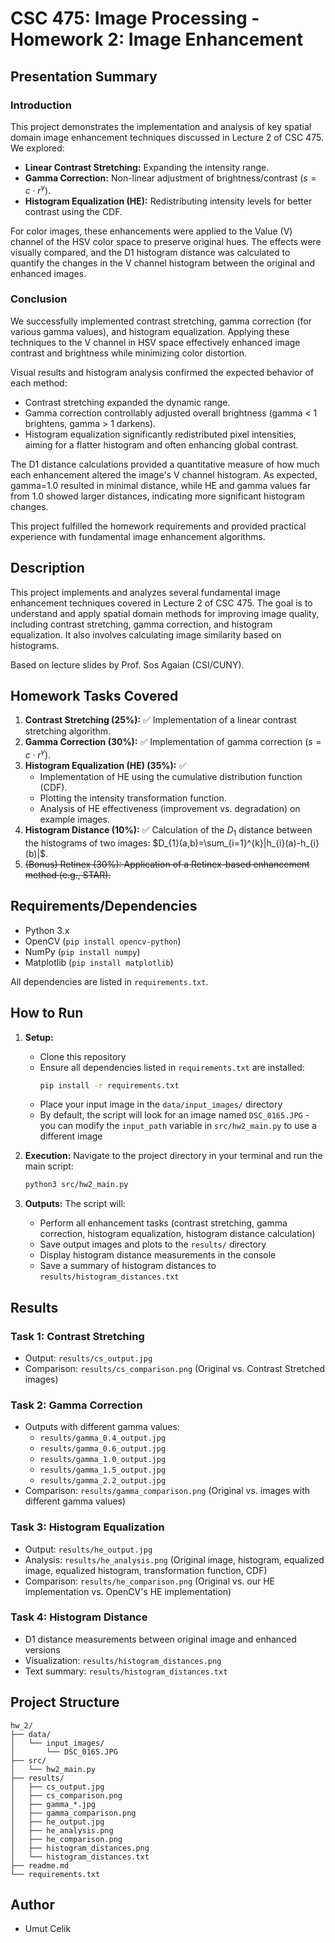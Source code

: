 # CSC 475: Image Processing - Homework 2: Image Enhancement

## Presentation Summary

### Introduction

This project demonstrates the implementation and analysis of key spatial domain image enhancement techniques discussed in Lecture 2 of CSC 475. We explored:

* **Linear Contrast Stretching:** Expanding the intensity range.
* **Gamma Correction:** Non-linear adjustment of brightness/contrast ($s=c \cdot r^{\gamma}$).
* **Histogram Equalization (HE):** Redistributing intensity levels for better contrast using the CDF.

For color images, these enhancements were applied to the Value (V) channel of the HSV color space to preserve original hues. The effects were visually compared, and the D1 histogram distance was calculated to quantify the changes in the V channel histogram between the original and enhanced images.

### Conclusion

We successfully implemented contrast stretching, gamma correction (for various gamma values), and histogram equalization. Applying these techniques to the V channel in HSV space effectively enhanced image contrast and brightness while minimizing color distortion.

Visual results and histogram analysis confirmed the expected behavior of each method:

* Contrast stretching expanded the dynamic range.
* Gamma correction controllably adjusted overall brightness (gamma < 1 brightens, gamma > 1 darkens).
* Histogram equalization significantly redistributed pixel intensities, aiming for a flatter histogram and often enhancing global contrast.

The D1 distance calculations provided a quantitative measure of how much each enhancement altered the image's V channel histogram. As expected, gamma=1.0 resulted in minimal distance, while HE and gamma values far from 1.0 showed larger distances, indicating more significant histogram changes.

This project fulfilled the homework requirements and provided practical experience with fundamental image enhancement algorithms.

## Description

This project implements and analyzes several fundamental image enhancement techniques covered in Lecture 2 of CSC 475. The goal is to understand and apply spatial domain methods for improving image quality, including contrast stretching, gamma correction, and histogram equalization. It also involves calculating image similarity based on histograms.

Based on lecture slides by Prof. Sos Agaian (CSI/CUNY).

## Homework Tasks Covered

1. **Contrast Stretching (25%):** ✅ Implementation of a linear contrast stretching algorithm.
2. **Gamma Correction (30%):** ✅ Implementation of gamma correction ($s=c \cdot r^{\gamma}$).
3. **Histogram Equalization (HE) (35%):** ✅
   * Implementation of HE using the cumulative distribution function (CDF).
   * Plotting the intensity transformation function.
   * Analysis of HE effectiveness (improvement vs. degradation) on example images.
4. **Histogram Distance (10%):** ✅ Calculation of the $D_1$ distance between the histograms of two images: $D_{1}(a,b)=\sum_{i=1}^{k}|h_{i}(a)-h_{i}(b)|$.
5. ~~(Bonus) Retinex (30%): Application of a Retinex-based enhancement method (e.g., STAR).~~

## Requirements/Dependencies

* Python 3.x
* OpenCV (`pip install opencv-python`)
* NumPy (`pip install numpy`)
* Matplotlib (`pip install matplotlib`)

All dependencies are listed in `requirements.txt`.

## How to Run

1. **Setup:**

   * Clone this repository
   * Ensure all dependencies listed in `requirements.txt` are installed:
     ```bash
     pip install -r requirements.txt
     ```
   * Place your input image in the `data/input_images/` directory
   * By default, the script will look for an image named `DSC_0165.JPG` - you can modify the `input_path` variable in `src/hw2_main.py` to use a different image
2. **Execution:** Navigate to the project directory in your terminal and run the main script:

   ```bash
   python3 src/hw2_main.py
   ```
3. **Outputs:** The script will:

   * Perform all enhancement tasks (contrast stretching, gamma correction, histogram equalization, histogram distance calculation)
   * Save output images and plots to the `results/` directory
   * Display histogram distance measurements in the console
   * Save a summary of histogram distances to `results/histogram_distances.txt`

## Results

### Task 1: Contrast Stretching

* Output: `results/cs_output.jpg`
* Comparison: `results/cs_comparison.png` (Original vs. Contrast Stretched images)

### Task 2: Gamma Correction

* Outputs with different gamma values:
  * `results/gamma_0.4_output.jpg`
  * `results/gamma_0.6_output.jpg`
  * `results/gamma_1.0_output.jpg`
  * `results/gamma_1.5_output.jpg`
  * `results/gamma_2.2_output.jpg`
* Comparison: `results/gamma_comparison.png` (Original vs. images with different gamma values)

### Task 3: Histogram Equalization

* Output: `results/he_output.jpg`
* Analysis: `results/he_analysis.png` (Original image, histogram, equalized image, equalized histogram, transformation function, CDF)
* Comparison: `results/he_comparison.png` (Original vs. our HE implementation vs. OpenCV's HE implementation)

### Task 4: Histogram Distance

* D1 distance measurements between original image and enhanced versions
* Visualization: `results/histogram_distances.png`
* Text summary: `results/histogram_distances.txt`

## Project Structure

```
hw_2/
├── data/
│   └── input_images/
│       └── DSC_0165.JPG
├── src/
│   └── hw2_main.py
├── results/
│   ├── cs_output.jpg
│   ├── cs_comparison.png
│   ├── gamma_*.jpg
│   ├── gamma_comparison.png
│   ├── he_output.jpg
│   ├── he_analysis.png
│   ├── he_comparison.png
│   ├── histogram_distances.png
│   └── histogram_distances.txt
├── readme.md
└── requirements.txt
```

## Author

* Umut Celik

